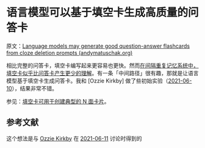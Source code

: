 # 语言模型可以基于填空卡生成高质量的问答卡

原文：[Language models may generate good question-answer flashcards from cloze deletion prompts (andymatuschak.org)](https://notes.andymatuschak.org/z4A7LCXBAkAUH2uZ21JnNrBhJHCjkobFMyn)

相比完整的问答卡，填空卡编写起来更容易也更快。然而[在间隔重复记忆系统中，填空卡似乎比问答卡产生更少的理解](https://notes.andymatuschak.org/zX7yi8v7qy3n1RfQDkFZFeyTCZPX3BVqy8sC)。有一条「中间路径」很有趣，那就是让语言模型基于填空卡生成问答卡。我和 [Ozzie Kirkby] 做了些初始实验（[2021-06-10](https://notes.andymatuschak.org/zWLsqjDeYgCEERgoVeE8BjFbPrWSPsR5WhY)），结果非常不错。

参见：[填空卡可用于创建典型的 N 面卡片](https://notes.andymatuschak.org/zgpjhmJfdVNcrGroeKW1VQ92YLGCftpyVPc)。

## 参考文献

这个想法是与 [Ozzie Kirkby](https://notes.andymatuschak.org/zn9igQGgecLncBSpKbgv5123mC5YEAP3hnfP) 在 [2021-06-11](https://notes.andymatuschak.org/ztU5BioqBqxGDTcbL6jYctqsiJnVfd3mUtW) 讨论时得到的